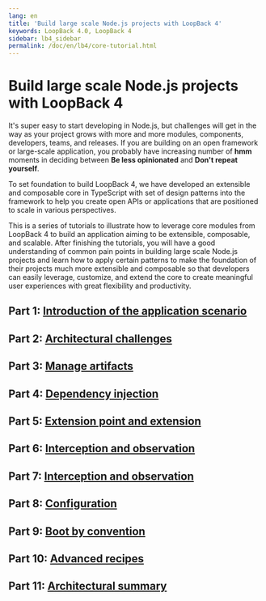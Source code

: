 ```yaml
---
lang: en
title: 'Build large scale Node.js projects with LoopBack 4'
keywords: LoopBack 4.0, LoopBack 4
sidebar: lb4_sidebar
permalink: /doc/en/lb4/core-tutorial.html
---
```


# Build large scale Node.js projects with LoopBack 4

It's super easy to start developing in Node.js, but challenges will get in the
way as your project grows with more and more modules, components, developers,
teams, and releases. If you are building on an open framework or large-scale
application, you probably have increasing number of **hmm** moments in deciding
between **Be less opinionated** and **Don't repeat yourself**.

To set foundation to build LoopBack 4, we have developed an extensible and
composable core in TypeScript with set of design patterns into the framework to
help you create open APIs or applications that are positioned to scale in
various perspectives.

This is a series of tutorials to illustrate how to leverage core modules from
LoopBack 4 to build an application aiming to be extensible, composable, and
scalable. After finishing the tutorials, you will have a good understanding of
common pain points in building large scale Node.js projects and learn how to
apply certain patterns to make the foundation of their projects much more
extensible and composable so that developers can easily leverage, customize, and
extend the core to create meaningful user experiences with great flexibility and
productivity.

## Part 1: [Introduction of the application scenario](./1-introduction.md)

## Part 2: [Architectural challenges](./2-architecture.md)

## Part 3: [Manage artifacts](./3-context-in-action.md)

## Part 4: [Dependency injection](./4-dependency-injection.md)

## Part 5: [Extension point and extension](./5-extension-point-extension.md)

## Part 6: [Interception and observation](./6-interception.md)

## Part 7: [Interception and observation](./7-observation.md)

## Part 8: [Configuration](./8-configuration.md)

## Part 9: [Boot by convention](./9-boot-by-convention.md)

## Part 10: [Advanced recipes](./10-advanced-recipes.md)

## Part 11: [Architectural summary](./11-summary.md)
